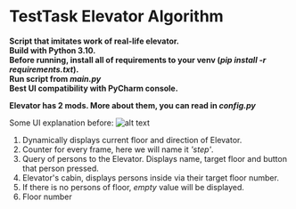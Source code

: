# TestTask Elevator Algorithm
**Script that imitates work of real-life elevator.**  
**Build with Python 3.10.**  
**Before running, install all of requirements to your venv (*pip install -r requirements.txt*).**  
**Run script from *main.py***  
**Best UI compatibility with PyCharm console.**  

**Elevator has 2 mods. More about them, you can read in *config.py***

Some UI explanation before:
![alt text](http://dl3.joxi.net/drive/2022/01/19/0013/1147/894075/75/c1f40801bb.png)
1. Dynamically displays current floor and direction of Elevator.
2. Counter for every frame, here we will name it *'step'*.
3. Query of persons to the Elevator. Displays name, target floor and button that person pressed.
4. Elevator's cabin, displays persons inside via their target floor number.
5. If there is no persons of floor, *empty* value will be displayed.
6. Floor number

